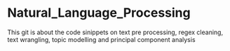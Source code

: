 # Natural_Language_Processing

This git is about the code sinippets on text pre processing, regex cleaning, text wrangling, topic modelling and principal component analysis
